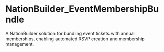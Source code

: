 # NationBuilder_EventMembershipBundle
A NationBuilder solution for bundling event tickets with annual memberships, enabling automated RSVP creation and membership management.
